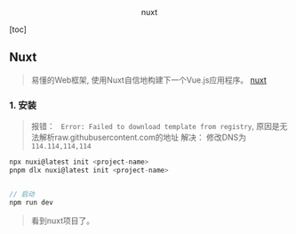 <center>nuxt</center>


[toc]


## Nuxt
> 
> 易懂的Web框架, 使用Nuxt自信地构建下一个Vue.js应用程序。
> [nuxt](https://nuxt.com.cn/) 
> 



### 1. 安装
> 
> 报错： ` Error: Failed to download template from registry`, 原因是无法解析raw.githubusercontent.com的地址
> 解决： 修改DNS为 `114.114,114,114`
>


```javascript
npx nuxi@latest init <project-name>
pnpm dlx nuxi@latest init <project-name>


// 启动
npm run dev

```
>
> 看到nuxt项目了。
>










